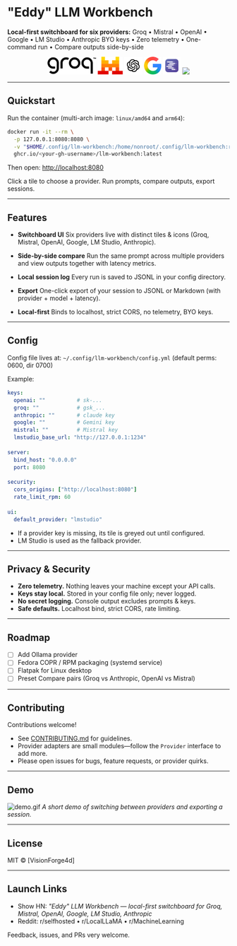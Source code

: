 # "Eddy" LLM Workbench

**Local-first switchboard for six providers:** Groq • Mistral • OpenAI • Google • LM Studio • Anthropic
BYO keys • Zero telemetry • One-command run • Compare outputs side-by-side

<p align="center">
  <img src="apps/web/src/assets/logos/groq.svg" height="40"/>
  <img src="apps/web/src/assets/logos/mistral.svg" height="40"/>
  <img src="apps/web/src/assets/logos/openai.svg" height="40"/>
  <img src="apps/web/src/assets/logos/google.svg" height="40"/>
  <img src="apps/web/src/assets/logos/lmstudio.svg" height="40"/>
  <img src="apps/web/src/assets/logos/anthropic.svg" height="40"/>
</p>

---

## Quickstart

Run the container (multi-arch image: `linux/amd64` and `arm64`):

```bash
docker run -it --rm \
  -p 127.0.0.1:8080:8080 \
  -v "$HOME/.config/llm-workbench:/home/nonroot/.config/llm-workbench:rw" \
  ghcr.io/<your-gh-username>/llm-workbench:latest
```

Then open: [http://localhost:8080](http://localhost:8080)

Click a tile to choose a provider. Run prompts, compare outputs, export sessions.

---

## Features

* **Switchboard UI**
  Six providers live with distinct tiles & icons (Groq, Mistral, OpenAI, Google, LM Studio, Anthropic).

* **Side-by-side compare**
  Run the same prompt across multiple providers and view outputs together with latency metrics.

* **Local session log**
  Every run is saved to JSONL in your config directory.

* **Export**
  One-click export of your session to JSONL or Markdown (with provider + model + latency).

* **Local-first**
  Binds to localhost, strict CORS, no telemetry, BYO keys.

---

## Config

Config file lives at:
`~/.config/llm-workbench/config.yml`
(default perms: 0600, dir 0700)

Example:

```yaml
keys:
  openai: ""          # sk-...
  groq: ""            # gsk_...
  anthropic: ""       # claude key
  google: ""          # Gemini key
  mistral: ""         # Mistral key
  lmstudio_base_url: "http://127.0.0.1:1234"

server:
  bind_host: "0.0.0.0"
  port: 8080

security:
  cors_origins: ["http://localhost:8080"]
  rate_limit_rpm: 60

ui:
  default_provider: "lmstudio"
```

* If a provider key is missing, its tile is greyed out until configured.
* LM Studio is used as the fallback provider.

---

## Privacy & Security

* **Zero telemetry.** Nothing leaves your machine except your API calls.
* **Keys stay local.** Stored in your config file only; never logged.
* **No secret logging.** Console output excludes prompts & keys.
* **Safe defaults.** Localhost bind, strict CORS, rate limiting.

---

## Roadmap

* [ ] Add Ollama provider
* [ ] Fedora COPR / RPM packaging (systemd service)
* [ ] Flatpak for Linux desktop
* [ ] Preset Compare pairs (Groq vs Anthropic, OpenAI vs Mistral)

---

## Contributing

Contributions welcome!

* See [CONTRIBUTING.md](CONTRIBUTING.md) for guidelines.
* Provider adapters are small modules—follow the `Provider` interface to add more.
* Please open issues for bugs, feature requests, or provider quirks.

---

## Demo

![demo.gif](demo/demo.gif)
*A short demo of switching between providers and exporting a session.*

---

## License

MIT © \[VisionForge4d]

---

## Launch Links

* Show HN: *"Eddy" LLM Workbench — local-first switchboard for Groq, Mistral, OpenAI, Google, LM Studio, Anthropic*
* Reddit: r/selfhosted • r/LocalLLaMA • r/MachineLearning

Feedback, issues, and PRs very welcome.
